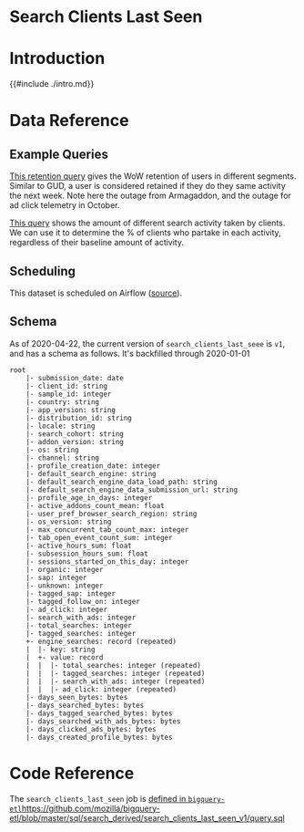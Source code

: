 # Search Clients Last Seen

<!-- toc -->

# Introduction

{{#include ./intro.md}}

# Data Reference

## Example Queries

[This retention query](https://sql.telemetry.mozilla.org/queries/70349/source#177176)
gives the WoW retention of users in different segments. Similar to GUD, a user is
considered retained if they do they same activity the next week. Note here the
outage from Armagaddon, and the outage for ad click telemetry in October.

[This query](https://sql.telemetry.mozilla.org/queries/70348/source#177160)
shows the amount of different search activity taken by clients. We can use it
to determine the % of clients who partake in each activity, regardless of their
baseline amount of activity.

## Scheduling

This dataset is scheduled on Airflow
([source](https://github.com/mozilla/telemetry-airflow/blob/f6a1e87c727df70aa12d9e37fc0c214922919e65/dags/main_summary.py#L398)).

## Schema

As of 2020-04-22, the current version of `search_clients_last_seee` is `v1`,
and has a schema as follows.
It's backfilled through 2020-01-01

```
root
    |- submission_date: date
    |- client_id: string
    |- sample_id: integer
    |- country: string
    |- app_version: string
    |- distribution_id: string
    |- locale: string
    |- search_cohort: string
    |- addon_version: string
    |- os: string
    |- channel: string
    |- profile_creation_date: integer
    |- default_search_engine: string
    |- default_search_engine_data_load_path: string
    |- default_search_engine_data_submission_url: string
    |- profile_age_in_days: integer
    |- active_addons_count_mean: float
    |- user_pref_browser_search_region: string
    |- os_version: string
    |- max_concurrent_tab_count_max: integer
    |- tab_open_event_count_sum: integer
    |- active_hours_sum: float
    |- subsession_hours_sum: float
    |- sessions_started_on_this_day: integer
    |- organic: integer
    |- sap: integer
    |- unknown: integer
    |- tagged_sap: integer
    |- tagged_follow_on: integer
    |- ad_click: integer
    |- search_with_ads: integer
    |- total_searches: integer
    |- tagged_searches: integer
    +- engine_searches: record (repeated)
    |  |- key: string
    |  +- value: record
    |  |  |- total_searches: integer (repeated)
    |  |  |- tagged_searches: integer (repeated)
    |  |  |- search_with_ads: integer (repeated)
    |  |  |- ad_click: integer (repeated)
    |- days_seen_bytes: bytes
    |- days_searched_bytes: bytes
    |- days_tagged_searched_bytes: bytes
    |- days_searched_with_ads_bytes: bytes
    |- days_clicked_ads_bytes: bytes
    |- days_created_profile_bytes: bytes
```

# Code Reference

The `search_clients_last_seen` job is
[defined in `bigquery-etl`]()https://github.com/mozilla/bigquery-etl/blob/master/sql/search_derived/search_clients_last_seen_v1/query.sql


[search data documentation]: ../../search.md
